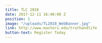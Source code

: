 ```yaml
---
title: TLC 2018
date: 2017-12-11 16:40:00 Z
position: 1
image: "/uploads/TL2018_WebBanner.jpg"
link: http://www.masters.edu/truthandlife
button-text: Register Today
---
```


